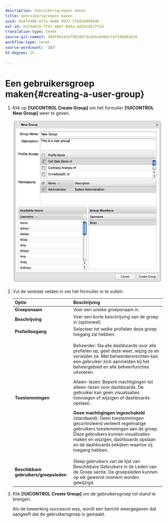 ```yaml
---
description: Gebruikersgroepen maken
title: Gebruikersgroepen maken
uuid: 8a474480-81fa-4a86-9937-2fb82e949436
exl-id: 8af9d635-ff07-486f-845a-44541d577fad
translation-type: tm+mt
source-git-commit: d9df90242ef96188f4e4b5e6d04cfef196b0a628
workflow-type: tm+mt
source-wordcount: '183'
ht-degree: 2%

---
```


# Een gebruikersgroep maken{#creating-a-user-group}

1. Klik op **[!UICONTROL Create Group]** om het formulier **[!UICONTROL New Group]** weer te geven.

   ![](assets/create_user_group.png)

1. Vul de vereiste velden in om het formulier in te vullen:

   <table id="choicetable_3AE53AAC8A07471394EA993917B6AE33"> 
    <thead class="chhead sthead"> 
    <th class="choptionhd"> Optie</th> 
    <th class="chdeschd"> Beschrijving</th> 
    </thead> 
    <tr class="chrow strow"> 
    <td class="choption"><strong>Groepsnaam</strong></td> 
    <td class="chdesc stentry"> Voer een unieke groepsnaam in.</td> 
    </tr> 
    <tr class="chrow strow"> 
    <td class="choption"><strong>Beschrijving</strong></td> 
    <td class="chdesc stentry"> Voer een korte beschrijving van de groep in (optioneel).</td> 
    </tr> 
    <tr class="chrow strow"> 
    <td class="choption"><strong>Profieltoegang</strong></td> 
    <td class="chdesc stentry"> Selecteer tot welke profielen deze groep toegang zal hebben.</td> 
    </tr> 
    <tr class="chrow strow"> 
    <td class="choption"><strong>Toestemmingen</strong></td> 
    <td class="chdesc stentry"> <p> <span class="uicontrol"> Beheerder</span>: Sla alle dashboards voor alle profielen op, geef deze weer, wijzig ze en verwijder ze. Met beheerdersrechten kan een gebruiker zich aanmelden bij het beheergebied en alle beheerfuncties uitvoeren. </p> <p> <span class="uicontrol"> Alleen</span>-lezen: Beperk machtigingen tot alleen-lezen voor dashboards. De gebruiker kan geen visualisaties toevoegen of wijzigen of dashboards opslaan. </p> <p> <b>Geen machtigingen ingeschakeld  </b>(standaard): Geen toestemmingen gecontroleerd verleent regelmatige gebruikers toestemmingen aan de groep. Deze gebruikers kunnen visualisaties maken en wijzigen, dashboards opslaan en de dashboards bekijken waartoe zij toegang hebben. </p> </td> 
    </tr> 
    <tr class="chrow strow"> 
    <td class="choption"><strong>Beschikbare gebruikers/groepsleden</strong></td> 
    <td class="chdesc stentry">Sleep gebruikers van de lijst van <span class="uicontrol"> Beschikbare Gebruikers</span> in <span class="uicontrol"> de Leden van de Groep </span>sectie. De groepsleden kunnen op elk gewenst moment worden gewijzigd. </td> 
    </tr> 
    </table>

1. Klik **[!UICONTROL Create Group]** om de gebruikersgroep tot stand te brengen.

   Als de bewerking succesvol was, wordt een bericht weergegeven dat aangeeft dat de gebruikersgroep is gemaakt.

